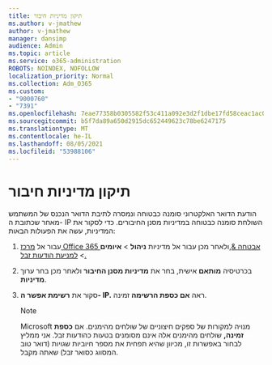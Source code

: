 ```yaml
---
title: תיקון מדיניות חיבור
ms.author: v-jmathew
author: v-jmathew
manager: dansimp
audience: Admin
ms.topic: article
ms.service: o365-administration
ROBOTS: NOINDEX, NOFOLLOW
localization_priority: Normal
ms.collection: Adm_O365
ms.custom:
- "9000760"
- "7391"
ms.openlocfilehash: 7eae77358b0305582f53c411a092e3d2f1dbe17fd58ceac1ac00d5c07b3dd202
ms.sourcegitcommit: b5f7da89a650d2915dc652449623c78be6247175
ms.translationtype: MT
ms.contentlocale: he-IL
ms.lasthandoff: 08/05/2021
ms.locfileid: "53988106"
---
```

# <a name="fix-connection-policy"></a>תיקון מדיניות חיבור

הודעת הדואר האלקטרוני סומנה כבטוחה ונמסרה לתיבת הדואר הנכנס של המשתמש מאחר שכתובת ה- IP השולחת סומנה כבטוחה במדיניות מסנן החיבורים. כדי לסקור את המדיניות, עשה את הפעולות הבאות:

1. עבור אל [מרכז Office 365 אבטחה &,](https://go.microsoft.com/fwlink/p/?linkid=2077143)ולאחר מכן עבור אל מדיניות **ניהול**  >  **איומים**  >  [למניעת הודעות זבל.](https://go.microsoft.com/fwlink/?linkid=2101518)
2. בכרטיסיה **מותאם** אישית, בחר את **מדיניות מסנן החיבור** ולאחר מכן בחר ערוך **מדיניות**.
3. סקור את **רשימת אפשר ה- IP.** ראה **אם כספת הרשימה** זמינה.

    > [!NOTE]
    > Microsoft מנויה למקורות של ספקים חיצוניים של שולחים מהימנים. אם **כספת זמינה,** שולחים מהימנים אלה אינם מסומנים בטעות כהודעות זבל. אני ממליץ לבחור באפשרות זו, מכיוון שהיא תפחית את מספר חיוביות שגויות (דואר טוב המסווג כסואר זבל) שאתה מקבל.
